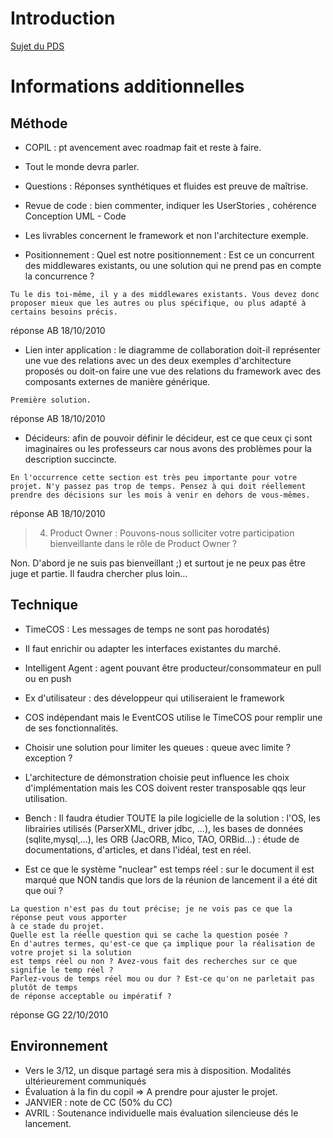 # Introduction #

[Sujet du PDS](http://code.google.com/p/pds2011/downloads/detail?name=Sujet_Projet_de_Synth%C3%A8se_Isidis_2010-2011.doc&can=2&q=)

# Informations additionnelles #

## Méthode ##

  * COPIL : pt avencement avec roadmap fait et reste à faire.
  * Tout le monde devra parler.
  * Questions : Réponses synthétiques et fluides est preuve de maîtrise.
  * Revue de code : bien commenter, indiquer les UserStories , cohérence Conception UML - Code
  * Les livrables concernent le framework et non l'architecture exemple.

  * Positionnement : Quel est notre positionnement : Est ce un concurrent des middlewares existants, ou une solution qui ne prend pas en compte la concurrence ?
```
Tu le dis toi-même, il y a des middlewares existants. Vous devez donc proposer mieux que les autres ou plus spécifique, ou plus adapté à certains besoins précis.  
```
réponse AB 18/10/2010
  * Lien inter application : le diagramme de collaboration doit-il représenter une vue des relations avec un des deux exemples d'architecture proposés ou doit-on faire une vue des relations du framework avec des composants externes de manière générique.
```
Première solution.  
```
réponse AB 18/10/2010
  * Décideurs: afin de pouvoir définir le décideur, est ce que ceux çi sont imaginaires ou les professeurs car nous avons des problèmes pour la description succincte.
```
En l'occurrence cette section est très peu importante pour votre projet. N'y passez pas trop de temps. Pensez à qui doit réellement prendre des décisions sur les mois à venir en dehors de vous-mêmes.   
```
réponse AB 18/10/2010

> 4) Product Owner : Pouvons-nous solliciter votre participation bienveillante dans le rôle de Product Owner ?

Non. D'abord je ne suis pas bienveillant ;) et surtout je ne peux pas être juge et partie. Il faudra chercher plus loin...

## Technique ##

  * TimeCOS : Les messages de temps ne sont pas horodatés)
  * Il faut enrichir ou adapter les interfaces existantes du marché.
  * Intelligent Agent : agent pouvant être producteur/consommateur en pull ou en push
  * Ex d'utilisateur : des développeur qui utiliseraient le framework
  * COS indépendant mais le EventCOS utilise le TimeCOS pour remplir une de ses fonctionnalités.
  * Choisir une solution pour limiter les queues : queue avec limite ? exception ?
  * L'architecture de démonstration choisie peut influence les choix d'implémentation mais les COS doivent rester transposable qqs leur utilisation.
  * Bench : Il faudra étudier TOUTE la pile logicielle de la solution : l'OS, les librairies utilisés (ParserXML, driver jdbc, ...), les bases de données (sqlite,mysql,...), les ORB (JacORB, Mico, TAO, ORBid...) : étude de documentations,  d'articles, et dans l'idéal, test en réel.

  * Est ce que le système "nuclear" est temps réel : sur le document il est marqué que NON tandis que lors de la réunion de lancement il a été dit que oui ?
```
La question n'est pas du tout précise; je ne vois pas ce que la réponse peut vous apporter
à ce stade du projet.
Quelle est la réelle question qui se cache la question posée ?
En d'autres termes, qu'est-ce que ça implique pour la réalisation de votre projet si la solution
est temps réel ou non ? Avez-vous fait des recherches sur ce que signifie le temp réel ?
Parlez-vous de temps réel mou ou dur ? Est-ce qu'on ne parletait pas plutôt de temps
de réponse acceptable ou impératif ?
```
réponse GG 22/10/2010

## Environnement ##

  * Vers le 3/12, un disque partagé sera mis à disposition. Modalités ultérieurement communiqués
  * Évaluation à la fin du copil => A prendre pour ajuster le projet.
  * JANVIER : note de CC (50% du CC)
  * AVRIL : Soutenance individuelle mais évaluation silencieuse dés le lancement.